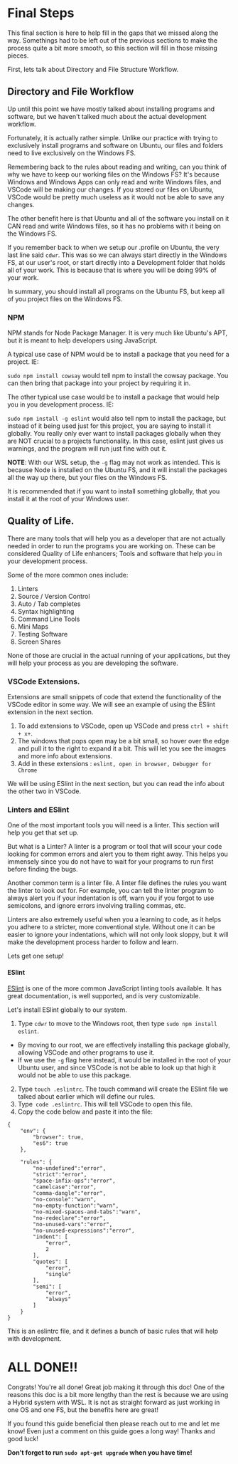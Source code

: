 # Final Steps

This final section is here to help fill in the gaps that we missed along the way. Somethings had to be left out of the previous sections to make the process quite a bit more smooth, so this section will fill in those missing pieces.

First, lets talk about Directory and File Structure Workflow.


## Directory and File Workflow

Up until this point we have mostly talked about installing programs and software, but we haven't talked much about the actual development workflow.

Fortunately, it is actually rather simple. Unlike our practice with trying to exclusively install programs and software on Ubuntu, our files and folders need to live exclusively on the Windows FS.

Remembering back to the rules about reading and writing, can you think of why we have to keep our working files on the Windows FS? It's because Windows and Windows Apps can only read and write Windows files, and VSCode will be making our changes. If you stored our files on Ubuntu, VSCode would be pretty much useless as it would not be able to save any changes.

The other benefit here is that Ubuntu and all of the software you install on it CAN read and write Windows files, so it has no problems with it being on the Windows FS.

If you remember back to when we setup our .profile on Ubuntu, the very last line said `cdwr`. This was so we can always start directly in the Windows FS, at our user's root, or start directly into a Development folder that holds all of your work. This is because that is where you will be doing 99% of your work.

In summary, you should install all programs on the Ubuntu FS, but keep all of you project files on the Windows FS.

### NPM

NPM stands for Node Package Manager. It is very much like Ubuntu's APT, but it is meant to help developers using JavaScript. 

A typical use case of NPM would be to install a package that you need for a project. IE:

`sudo npm install cowsay` would tell npm to install the cowsay package. You can then bring that package into your project by requiring it in.

The other typical use case would be to install a package that would help you in you development process. IE:

`sudo npm install -g eslint` would also tell npm to install the package, but instead of it being used just for this project, you are saying to install it globally. You really only ever want to install packages globally when they are NOT crucial to a projects functionality. In this case, eslint just gives us warnings, and the program will run just fine with out it.

**NOTE**: With our WSL setup, the `-g` flag may not work as intended. This is because Node is installed on the Ubuntu FS, and it will install the packages all the way up there, but your files on the Windows FS. 

It is recommended that if you want to install something globally, that you install it at the root of your Windows user.


## Quality of Life.

There are many tools that will help you as a developer that are not actually needed in order to run the programs you are working on. These can be considered Quality of Life enhancers; Tools and software that help you in your development process. 

Some of the more common ones include: 

1. Linters
1. Source / Version Control
1. Auto / Tab completes
1. Syntax highlighting
1. Command Line Tools
1. Mini Maps
1. Testing Software
1. Screen Shares

None of those are crucial in the actual running of your applications, but they will help your process as you are developing the software.

### VSCode Extensions.

Extensions are small snippets of code that extend the functionality of the VSCode editor in some way. We will see an example of using the ESlint extension in the next section.

1. To add extensions to VSCode, open up VSCode and press `ctrl + shift + x+`. 
1. The windows that pops open may be a bit small, so hover over the edge and pull it to the right to expand it a bit. This will let you see the images and more info about extensions.
1. Add in these extensions : `eslint, open in browser, Debugger for Chrome`

We will be using ESlint in the next section, but you can read the info about the other two in VSCode.

### Linters and ESlint

One of the most important tools you will need is a linter. This section will help you get that set up. 

But what is a Linter? A linter is a program or tool that will scour your code looking for common errors and alert you to them right away. This helps you immensely since you do not have to wait for your programs to run first before finding the bugs.

Another common term is a linter file. A linter file defines the rules you want the linter to look out for. For example, you can tell the linter program to always alert you if your indentation is off, warn you if you forgot to use semicolons, and ignore errors involving trailing commas, etc.

Linters are also extremely useful when you a learning to code, as it helps you adhere to a stricter, more conventional style. Without one it can be easier to ignore your indentations, which will not only look sloppy, but it will make the development process harder to follow and learn.

Lets get one setup!

#### ESlint

[ESlint](https://eslint.org/) is one of the more common JavaScript linting tools available. It has great documentation, is well supported, and is very customizable.

Let's install ESlint globally to our system.


1. Type `cdwr` to move to the Windows root, then type `sudo npm install eslint`.
- By moving to our root, we are effectively installing this package globally, allowing VSCode and other programs to use it.
- If we use the `-g` flag here instead, it would be installed in the root of your Ubuntu user, and since VSCode is not be able to look up that high it would not be able to use this package.
2. Type `touch .eslintrc`. The touch command will create the ESlint file we talked about earlier which will define our rules. 
3. Type` code .eslintrc`. This will tell VSCode to open this file.
4. Copy the code below and paste it into the file:

```
{
	"env": {
		"browser": true,
		"es6": true
	},
	
	"rules": {
		"no-undefined":"error",
		"strict":"error",
		"space-infix-ops":"error",
		"camelcase":"error",
		"comma-dangle":"error",
		"no-console":"warn",
		"no-empty-function":"warn",
		"no-mixed-spaces-and-tabs":"warn",
		"no-redeclare":"error",
		"no-unused-vars":"error",
		"no-unused-expressions":"error",
		"indent": [
			"error",
			2
		],
		"quotes": [
			"error",
			"single"
		],
		"semi": [
			"error",
			"always"
		]
	}
}
```

This is an eslintrc file, and it defines a bunch of basic rules that will help with development. 

# ALL DONE!!

Congrats! You're all done! Great job making it through this doc! One of the reasons this doc is a bit more lengthy than the rest is because we are using a Hybrid system with WSL. It is not as straight forward as just working in one OS and one FS, but the benefits here are great! 

If you found this guide beneficial then please reach out to me and let me know! Even just a comment on this guide goes a long way! Thanks and good luck!

**Don't forget to run `sudo apt-get upgrade` when you have time!**
